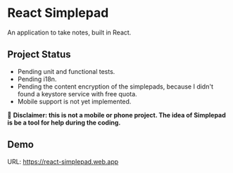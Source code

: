 # React Simplepad

An application to take notes, built in React.

## Project Status

- Pending unit and functional tests.
- Pending i18n.
- Pending the content encryption of the simplepads, because I didn't found a keystore service with free quota.
- Mobile support is not yet implemented.

🚨 **Disclaimer: this is not a mobile or phone project. The idea of Simplepad is be a tool for help during the coding.**

## Demo

URL: https://react-simplepad.web.app
